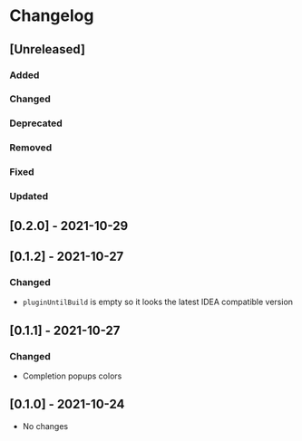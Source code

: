 # Changelog

## [Unreleased]

### Added

### Changed

### Deprecated

### Removed

### Fixed

### Updated

## [0.2.0] - 2021-10-29

## [0.1.2] - 2021-10-27

### Changed
- `pluginUntilBuild` is empty so it looks the latest IDEA compatible version

## [0.1.1] - 2021-10-27

### Changed
- Completion popups colors

## [0.1.0] - 2021-10-24
- No changes